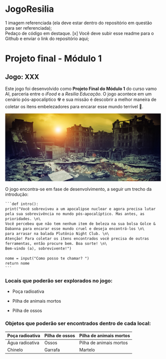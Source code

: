 # JogoResilia


1 imagem referenciada (ela deve estar dentro do repositório em questão para ser
referenciada);  
Pedaço de código em destaque. [x] 
Você deve subir esse readme para o Github e enviar o link do
repositório aqui;


# Projeto final - Módulo 1
## Jogo: XXX

Este jogo foi desenvolvido como **Projeto Final do Módulo 1** do curso vamo AI, parceria entre o _iFood_ e a _Resilia Educação_. O jogo acontece em um cenário pós-apocalíptico :radioactive: e sua missão é descobrir a melhor maneira de coletar os itens embelezadores para encarar esse mundo terrível :lipstick:. 

[![Apocalipse](https://github.com/csuwaki/JogoResilia/blob/main/imagens/apocalipse.png)](https://github.com/csuwaki/JogoResilia/blob/main/imagens/apocalipse.png)

O jogo encontra-se em fase de desenvolvimento, a seguir um trecho da introdução:


    ```def intro():
    print("Você sobreviveu a um apocalipse nuclear e agora precisa lutar pela sua sobrevivência no mundo pós-apocalíptico. Mas antes, as prioridades. \n\
    Você percebeu que não tem nenhum item de beleza na sua bolsa Golce & Dabanna para encarar esse mundo cruel e deseja encontrá-los \n\
    para arrasar na balada Plutônio Night Club. \n\
    Atenção! Para coletar os itens encontrados você precisa de outras ferramentas, então procure bem. Boa sorte! \n\
    Bem-vindo (a), sobrevivente!")

    nome = input("Como posso te chamar? ")
    return nome  
    ```  


### Locais que poderão ser explorados no jogo:

* Poça radioativa
- Pilha de animais mortos
+ Pilha de ossos

### Objetos que poderão ser encontrados dentro de cada local:

| **Poça radioativa** | **Pilha de ossos** | **Pilha de animais mortos** |
| --------------- | ---------------- | ----------------------- |
| Água radioativa | Ossos | Pilha de animais mortos |
| Chinelo | Garrafa | Martelo |  

